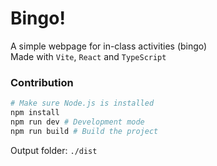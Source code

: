 # Bingo!

A simple webpage for in-class activities (bingo)  
Made with `Vite`, `React` and `TypeScript`

### Contribution
```bash
# Make sure Node.js is installed
npm install
npm run dev # Development mode
npm run build # Build the project
```
Output folder: `./dist`
